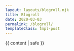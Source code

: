 ```yaml
---
layout: layouts/blogroll.njk
title: Blogroll
date: 2020-03-03
permalink: /blogroll/
templateClass: tmpl-post
---
```


{{ content | safe }}